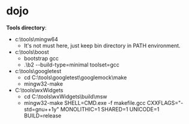 # dojo

**Tools directory**:

* c:\tools\mingw64
    * It's not must here, just keep bin directory in PATH environment.
* c:\tools\boost
    * bootstrap gcc
    * .\b2 --build-type=minimal toolset=gcc
* c:\tools\googletest
    * cd C:\tools\googletest\googlemock\make
    * mingw32-make
* C:\tools\wxWidgets
    * cd C:\tools\wxWidgets\build\msw
    * mingw32-make SHELL=CMD.exe -f makefile.gcc CXXFLAGS="-std=gnu++1y" MONOLITHIC=1 SHARED=1 UNICODE=1 BUILD=release

